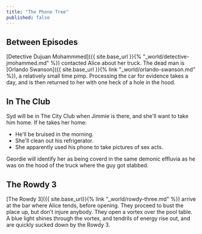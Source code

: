 ```yaml
---
title: "The Phone Tree"
published: false
---
```


## Between Episodes

[Detective Dujuan Mohammmed]({{ site.base_url }}{% "_world/detective-jmohammed.md" %}) contacted Alice about her truck.  The dead man is [Orlando Swanson]({{ site.base_url }}{% link "_world/orlando-swanson.md" %}), a relatively small time pimp.  Processing the car for evidence takes a day, and is then returned to her with one heck of a hole in the hood.

## In The Club

Syd will be in The City Club when Jimmie is there, and she'll want to take him home.  If he takes her home:

* He'll be bruised in the morning.
* She'll clean out his refrigerator.
* She apparently used his phone to take pictures of sex acts.

Geordie will identify her as being coverd in the same demonic effluvia as he was on the hood of the truck where the guy got stabbed.

## The Rowdy 3

[The Rowdy 3]({{ site.base_url}}{% link "_world/rowdy-three.md" %}) arrive at
the bar where Alice tends, before opening.  They proceed to bust the place up, but don't injure anybody.  They open a vortex over the pool table.  A blue light shines through the vortex, and tendrils of energy rise out, and are quickly sucked down by the Rowdy 3.

